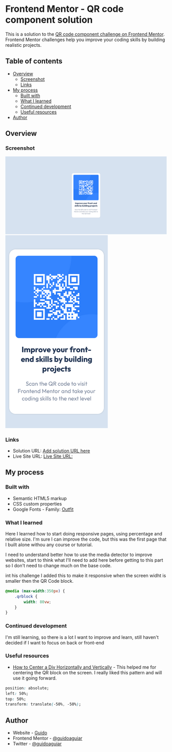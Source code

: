 # Frontend Mentor - QR code component solution

This is a solution to the [QR code component challenge on Frontend Mentor](https://www.frontendmentor.io/challenges/qr-code-component-iux_sIO_H). Frontend Mentor challenges help you improve your coding skills by building realistic projects. 

## Table of contents

- [Overview](#overview)
  - [Screenshot](#screenshot)
  - [Links](#links)
- [My process](#my-process)
  - [Built with](#built-with)
  - [What I learned](#what-i-learned)
  - [Continued development](#continued-development)
  - [Useful resources](#useful-resources)
- [Author](#author)

## Overview

### Screenshot

![](./images\Screenshot.png)
![](./images\Screenshot-Mobile.png)


### Links

- Solution URL: [Add solution URL here](https://your-solution-url.com)
- Live Site URL: [Live Site URL:](https://guidoaguiar.github.io/frontendmentor/index.html)

## My process

### Built with

- Semantic HTML5 markup
- CSS custom properties
- Google Fonts - Family: [Outfit](https://fonts.google.com/specimen/Outfit)

### What I learned

Here I learned how to start doing responsive pages, using percentage and relative size. I'm sure I can improve the code, but this was the first page that I built alone withou any course or tutorial.

I need to understand better how to use the media detector to improve websites, start to think what I'll need to add here before getting to this part so I don't need to change much on the base code.

int his challenge I added this to make it responsive when the screen widht is smaller then the QR Code block.

```css
@media (max-width:350px) { 
    .qrblock {
        width: 80vw;
    }
}
```

### Continued development

I'm still learning, so there is a lot I want to improve and learn, still haven't decided if I want to focus on back or front-end

### Useful resources

- [How to Center a Div Horizontally and Vertically](https://blog.hubspot.com/website/center-div-css#center-div-horizontally-vertically) - This helped me for centering the QR block on the screen. I really liked this pattern and will use it going forward.

```css
position: absolute;
left: 50%;
top: 50%;
transform: translate(-50%, -50%);
```
## Author

- Website - [Guido](https://www.linkedin.com/in/guidoaguiar/?locale=en_US)
- Frontend Mentor - [@guidoaguiar](https://www.frontendmentor.io/profile/guidoaguiar)
- Twitter - [@guidoaguiar](https://www.twitter.com/guidoaguiar)

